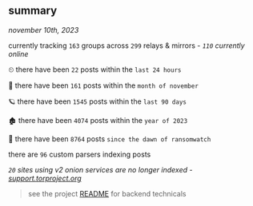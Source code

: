 
## summary
_november 10th, 2023_

currently tracking `163` groups across `299` relays & mirrors - _`110` currently online_

⏲ there have been `22` posts within the `last 24 hours`

🦈 there have been `161` posts within the `month of november`

🪐 there have been `1545` posts within the `last 90 days`

🏚 there have been `4074` posts within the `year of 2023`

🦕 there have been `8764` posts `since the dawn of ransomwatch`

there are `96` custom parsers indexing posts

_`20` sites using v2 onion services are no longer indexed - [support.torproject.org](https://support.torproject.org/onionservices/v2-deprecation/)_

> see the project [README](https://github.com/joshhighet/ransomwatch#ransomwatch--) for backend technicals
